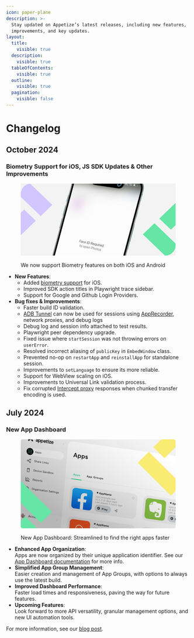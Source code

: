 ```yaml
---
icon: paper-plane
description: >-
  Stay updated on Appetize’s latest releases, including new features,
  improvements, and key updates.
layout:
  title:
    visible: true
  description:
    visible: true
  tableOfContents:
    visible: true
  outline:
    visible: true
  pagination:
    visible: false
---
```


# Changelog

## October 2024

### Biometry Support for iOS, JS SDK Updates & Other Improvements

<figure><img src=".gitbook/assets/biometrics (1).png" alt=""><figcaption><p>We now support Biometry features on both iOS and Android</p></figcaption></figure>

* **New Features**:&#x20;
  * Added [biometry support](https://docs.appetize.io/javascript-sdk/automation/device-commands#biometry) for iOS.
  * Improved SDK action titles in Playwright trace sidebar.
  * Support for Google and Github Login Providers.
* **Bug fixes & Improvements**:&#x20;
  * Faster build ID validation.
  * &#x20;[ADB Tunnel](https://docs.appetize.io/features/advanced-features/android/adb-tunnel) can now be used for sessions using [AppRecorder](features/ui-automation.md), network proxies, and debug logs
  * Debug log and session info attached to test results.
  * Playwright peer dependency upgrade.
  * Fixed issue where `startSession` was not throwing errors on `userError`.
  * Resolved incorrect aliasing of `publicKey` in `EmbedWindow` class.
  * Prevented no-op on `restartApp` and `reinstallApp` for standalone session.
  * Improvements to `setLanguage` to ensure its more reliable.
  * Support for WebView scaling on iOS.
  * Improvements to Universal Link validation process.
  * Fix corrupted [Intercept proxy](https://docs.appetize.io/features/network-traffic-monitor) responses when chunked transfer encoding is used.

## July 2024

### New App Dashboard&#x20;

<figure><img src=".gitbook/assets/image (67).png" alt="New App Dashboard: Streamlined to find the right apps faster"><figcaption><p>New App Dashboard: Streamlined to find the right apps faster</p></figcaption></figure>

* **Enhanced App Organization**: \
  Apps are now organized by their unique application identifier. See our [App Dashboard documentation](https://docs.appetize.io/platform/app-management/listing-apps) for more info.
* **Simplified App Group Management**: \
  Easier creation and management of App Groups, with options to always use the latest build.
* **Improved Dashboard Performance**: \
  Faster load times and responsiveness, paving the way for future features.
* **Upcoming Features**: \
  Look forward to more API versatility, granular management options, and new UI automation tools.

For more information, see our [blog post](https://appetize.io/posts/updates/2024/07/03/new-app-dashboard-streamlined-to-find-the-right-apps-faster).
